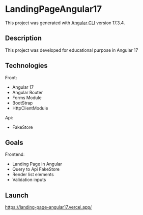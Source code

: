 # LandingPageAngular17

This project was generated with [Angular CLI](https://github.com/angular/angular-cli) version 17.3.4.

## Description
This project was developed for educational purpose in Angular 17

## Technologies

Front:

+ Angular 17
+ Angular Router
+ Forms Module
+ BootStrap
+ HttpClientModule

Api:

+ FakeStore

## Goals

Frontend:

+ Landing Page in Angular
+ Query to Api FakeStore
+ Render list elements
+ Validation inputs



## Launch

https://landing-page-angular17.vercel.app/


